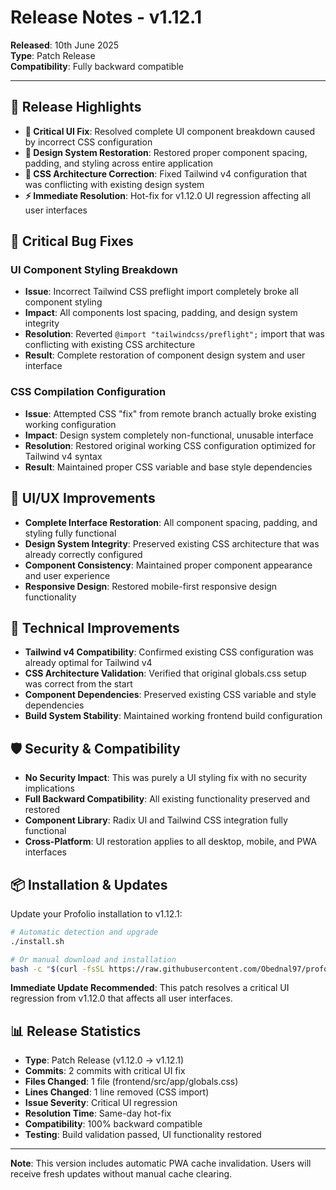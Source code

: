 # Release Notes - v1.12.1

**Released**: 10th June 2025  
**Type**: Patch Release  
**Compatibility**: Fully backward compatible

---

## 🎯 **Release Highlights**

- **🐛 Critical UI Fix**: Resolved complete UI component breakdown caused by incorrect CSS configuration
- **🎨 Design System Restoration**: Restored proper component spacing, padding, and styling across entire application
- **🔧 CSS Architecture Correction**: Fixed Tailwind v4 configuration that was conflicting with existing design system
- **⚡ Immediate Resolution**: Hot-fix for v1.12.0 UI regression affecting all user interfaces

## 🐛 **Critical Bug Fixes**

### **UI Component Styling Breakdown**

- **Issue**: Incorrect Tailwind CSS preflight import completely broke all component styling
- **Impact**: All components lost spacing, padding, and design system integrity
- **Resolution**: Reverted `@import "tailwindcss/preflight";` import that was conflicting with existing CSS architecture
- **Result**: Complete restoration of component design system and user interface

### **CSS Compilation Configuration**

- **Issue**: Attempted CSS "fix" from remote branch actually broke existing working configuration
- **Impact**: Design system completely non-functional, unusable interface
- **Resolution**: Restored original working CSS configuration optimized for Tailwind v4 syntax
- **Result**: Maintained proper CSS variable and base style dependencies

## 🎨 **UI/UX Improvements**

- **Complete Interface Restoration**: All component spacing, padding, and styling fully functional
- **Design System Integrity**: Preserved existing CSS architecture that was already correctly configured
- **Component Consistency**: Maintained proper component appearance and user experience
- **Responsive Design**: Restored mobile-first responsive design functionality

## 🔧 **Technical Improvements**

- **Tailwind v4 Compatibility**: Confirmed existing CSS configuration was already optimal for Tailwind v4
- **CSS Architecture Validation**: Verified that original globals.css setup was correct from the start
- **Component Dependencies**: Preserved existing CSS variable and style dependencies
- **Build System Stability**: Maintained working frontend build configuration

## 🛡️ **Security & Compatibility**

- **No Security Impact**: This was purely a UI styling fix with no security implications
- **Full Backward Compatibility**: All existing functionality preserved and restored
- **Component Library**: Radix UI and Tailwind CSS integration fully functional
- **Cross-Platform**: UI restoration applies to all desktop, mobile, and PWA interfaces

## 📦 **Installation & Updates**

Update your Profolio installation to v1.12.1:

```bash
# Automatic detection and upgrade
./install.sh

# Or manual download and installation
bash -c "$(curl -fsSL https://raw.githubusercontent.com/Obednal97/profolio/main/install.sh)"
```

**Immediate Update Recommended**: This patch resolves a critical UI regression from v1.12.0 that affects all user interfaces.

## 📊 **Release Statistics**

- **Type**: Patch Release (v1.12.0 → v1.12.1)
- **Commits**: 2 commits with critical UI fix
- **Files Changed**: 1 file (frontend/src/app/globals.css)
- **Lines Changed**: 1 line removed (CSS import)
- **Issue Severity**: Critical UI regression
- **Resolution Time**: Same-day hot-fix
- **Compatibility**: 100% backward compatible
- **Testing**: Build validation passed, UI functionality restored

---

**Note**: This version includes automatic PWA cache invalidation. Users will receive fresh updates without manual cache clearing.
